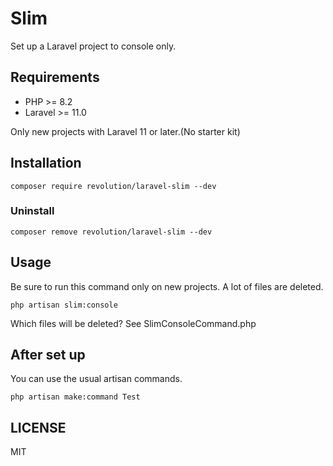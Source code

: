 # Slim

Set up a Laravel project to console only.

## Requirements
- PHP >= 8.2
- Laravel >= 11.0

Only new projects with Laravel 11 or later.(No starter kit)

## Installation

```shell
composer require revolution/laravel-slim --dev
```

### Uninstall
```shell
composer remove revolution/laravel-slim --dev
```

## Usage
Be sure to run this command only on new projects. A lot of files are deleted.

```shell
php artisan slim:console
```

Which files will be deleted? See SlimConsoleCommand.php

## After set up
You can use the usual artisan commands.

```shell
php artisan make:command Test
```

## LICENSE
MIT  
